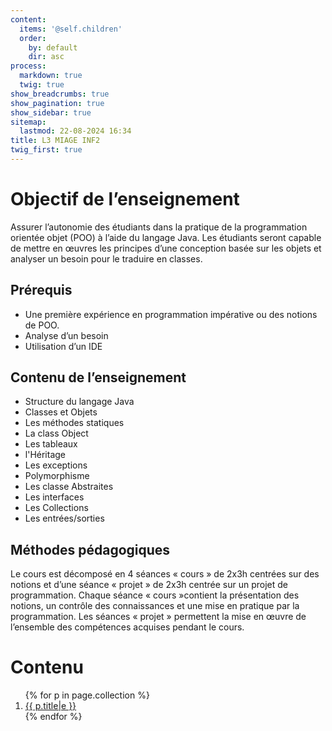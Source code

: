 ```yaml
---
content:
  items: '@self.children'
  order:
    by: default
    dir: asc
process:
  markdown: true
  twig: true
show_breadcrumbs: true
show_pagination: true
show_sidebar: true
sitemap:
  lastmod: 22-08-2024 16:34
title: L3 MIAGE INF2
twig_first: true
---
```

# Objectif de l’enseignement
Assurer l’autonomie des étudiants dans la pratique de la programmation orientée objet (POO) à l’aide du langage Java. Les étudiants seront capable de mettre en œuvres les principes d’une conception basée sur les objets et analyser un besoin pour le traduire en classes.

## Prérequis

* Une première expérience en programmation impérative ou des notions de POO.
* Analyse d’un besoin
* Utilisation d’un IDE

## Contenu de l’enseignement

* Structure du langage Java
* Classes et Objets
* Les méthodes statiques
* La class Object
* Les tableaux
* l'Héritage
* Les exceptions
* Polymorphisme
* Les classe Abstraites
* Les interfaces
* Les Collections
* Les entrées/sorties

## Méthodes pédagogiques

Le cours est décomposé en 4 séances « cours » de 2x3h centrées sur des notions et d’une séance « projet » de 2x3h centrée sur un projet de programmation. Chaque séance « cours »contient la présentation des notions, un contrôle des connaissances et une mise en pratique par la programmation. Les séances « projet » permettent la mise en œuvre de l’ensemble des compétences acquises pendant le cours.

# Contenu
<ol>
{% for p in page.collection %}
<li><a href="{{ p.url }}">{{ p.title|e }}</a></li>
{% endfor %}
</ol>